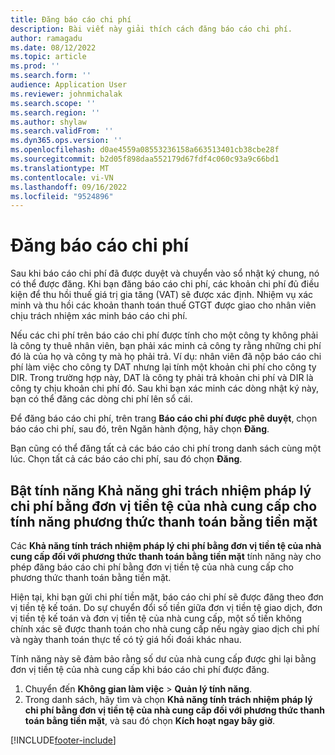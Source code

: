 ```yaml
---
title: Đăng báo cáo chi phí
description: Bài viết này giải thích cách đăng báo cáo chi phí.
author: ramagadu
ms.date: 08/12/2022
ms.topic: article
ms.prod: ''
ms.search.form: ''
audience: Application User
ms.reviewer: johnmichalak
ms.search.scope: ''
ms.search.region: ''
ms.author: shylaw
ms.search.validFrom: ''
ms.dyn365.ops.version: ''
ms.openlocfilehash: d0ae4559a08553236158a663513401cb38cbe28f
ms.sourcegitcommit: b2d05f898daa552179d67fdf4c060c93a9c66bd1
ms.translationtype: MT
ms.contentlocale: vi-VN
ms.lasthandoff: 09/16/2022
ms.locfileid: "9524896"
---
```

# <a name="post-expense-reports"></a>Đăng báo cáo chi phí

Sau khi báo cáo chi phí đã được duyệt và chuyển vào sổ nhật ký chung, nó có thể được đăng. Khi bạn đăng báo cáo chi phí, các khoản chi phí đủ điều kiện để thu hồi thuế giá trị gia tăng (VAT) sẽ được xác định. Nhiệm vụ xác minh và thu hồi các khoản thanh toán thuế GTGT được giao cho nhân viên chịu trách nhiệm xác minh báo cáo chi phí.

Nếu các chi phí trên báo cáo chi phí được tính cho một công ty không phải là công ty thuê nhân viên, bạn phải xác minh cả công ty rằng những chi phí đó là của họ và công ty mà họ phải trả. Ví dụ: nhân viên đã nộp báo cáo chi phí làm việc cho công ty DAT nhưng lại tính một khoản chi phí cho công ty DIR. Trong trường hợp này, DAT là công ty phải trả khoản chi phí và DIR là công ty chịu khoản chi phí đó. Sau khi bạn xác minh các dòng nhật ký này, bạn có thể đăng các dòng chi phí lên sổ cái.

Để đăng báo cáo chi phí, trên trang **Báo cáo chi phí được phê duyệt**, chọn báo cáo chi phí, sau đó, trên Ngăn hành động, hãy chọn **Đăng**.

Bạn cũng có thể đăng tất cả các báo cáo chi phí trong danh sách cùng một lúc. Chọn tất cả các báo cáo chi phí, sau đó chọn **Đăng**.

## <a name="enable-the-ability-to-post-expense-liability-in-vendor-currency-for-cash-payment-method-feature"></a>Bật tính năng Khả năng ghi trách nhiệm pháp lý chi phí bằng đơn vị tiền tệ của nhà cung cấp cho tính năng phương thức thanh toán bằng tiền mặt

Các **Khả năng tính trách nhiệm pháp lý chi phí bằng đơn vị tiền tệ của nhà cung cấp đối với phương thức thanh toán bằng tiền mặt** tính năng này cho phép đăng báo cáo chi phí bằng đơn vị tiền tệ của nhà cung cấp cho phương thức thanh toán bằng tiền mặt.

Hiện tại, khi bạn gửi chi phí tiền mặt, báo cáo chi phí sẽ được đăng theo đơn vị tiền tệ kế toán. Do sự chuyển đổi số tiền giữa đơn vị tiền tệ giao dịch, đơn vị tiền tệ kế toán và đơn vị tiền tệ của nhà cung cấp, một số tiền không chính xác sẽ được thanh toán cho nhà cung cấp nếu ngày giao dịch chi phí và ngày thanh toán thực tế có tỷ giá hối đoái khác nhau.

Tính năng này sẽ đảm bảo rằng số dư của nhà cung cấp được ghi lại bằng đơn vị tiền tệ của nhà cung cấp khi báo cáo chi phí được đăng.

1. Chuyển đến **Không gian làm việc** \> **Quản lý tính năng**.
2. Trong danh sách, hãy tìm và chọn **Khả năng tính trách nhiệm pháp lý chi phí bằng đơn vị tiền tệ của nhà cung cấp đối với phương thức thanh toán bằng tiền mặt**, và sau đó chọn **Kích hoạt ngay bây giờ**.

[!INCLUDE[footer-include](../includes/footer-banner.md)]
